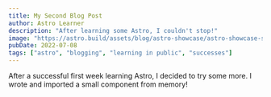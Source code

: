 ```yaml
---
title: My Second Blog Post
author: Astro Learner
description: "After learning some Astro, I couldn't stop!"
image: "https://astro.build/assets/blog/astro-showcase/astro-showcase-screenshot.jpg"
pubDate: 2022-07-08
tags: ["astro", "blogging", "learning in public", "successes"]
---
```

After a successful first week learning Astro, I decided to try some more. I wrote and imported a small component from memory!